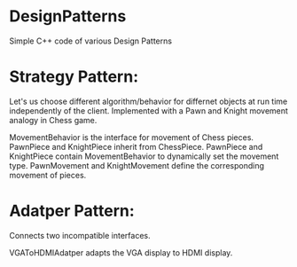 # DesignPatterns
Simple C++ code of various Design Patterns

# Strategy Pattern:
Let's us choose different algorithm/behavior for differnet objects at run time independently of the client. Implemented with a Pawn and Knight movement analogy in Chess game.

MovementBehavior is the interface for movement of Chess pieces. PawnPiece and KnightPiece inherit from ChessPiece. PawnPiece and KnightPiece contain MovementBehavior to dynamically set the movement type. PawnMovement and KnightMovement define the corresponding movement of pieces.

# Adatper Pattern:
Connects two incompatible interfaces.

VGAToHDMIAdatper adapts the VGA display to HDMI display.
